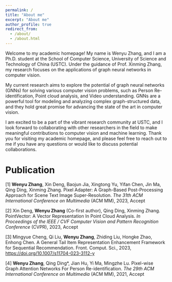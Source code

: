 ```yaml
---
permalink: /
title: "About me"
excerpt: "About me"
author_profile: true
redirect_from: 
  - /about/
  - /about.html
---
```

Welcome to my academic homepage! My name is Wenyu Zhang, and I am a Ph.D. student at the School of Computer Science, University of Science and Technology of China (USTC). Under the guidance of Prof. Xinming Zhang, my research focuses on the applications of graph neural networks in computer vision.

My current research aims to explore the potential of graph neural networks (GNNs) for solving various computer vision problems, such as Person Re-identification, Point cloud analysis, and Video understanding. GNNs are a powerful tool for modeling and analyzing complex graph-structured data, and they hold great promise for advancing the state of the art in computer vision.

I am excited to be a part of the vibrant research community at USTC, and I look forward to collaborating with other researchers in the field to make meaningful contributions to computer vision and machine learning. Thank you for visiting my academic homepage, and please feel free to reach out to me if you have any questions or would like to discuss potential collaborations.


Publication
======
[1] **Wenyu Zhang**, Xin Deng, Baojun Jia, Xingtong Yu, Yifan Chen, Jin Ma, Qing Ding, Xinming Zhang. Pixel Adapter: A Graph-Based Post-Processing Approach for Scene Text Image Super-Resolution. *The 31th ACM International Conference on Multimedia* (ACM MM), 2023, Accept

[2] Xin Deng, **Wenyu Zhang** (Co-first author), Qing Ding, Xinming Zhang. PointVector: A Vector Representation In Point Cloud Analysis. *In Proceedings of the IEEE / CVF Computer Vision and Pattern Recognition Conference* (CVPR), 2023, Accept

[3] Mingyue Cheng, Qi Liu, **Wenyu Zhang**, Zhiding Liu, Hongke Zhao, Enhong Chen. A General Tail Item Representation Enhancement Framework for Sequential Recommendation. Front. Comput. Sci., 2023, https://doi.org/10.1007/s11704-023-3112-y 

[4] **Wenyu Zhang**, Qing Ding*, Jian Hu, Yi Ma, Mingzhe Lu. Pixel-wise Graph Attention Networks For Person Re-identification. *The 29th ACM International Conference on Multimedia* (ACM MM), 2021, Accept



